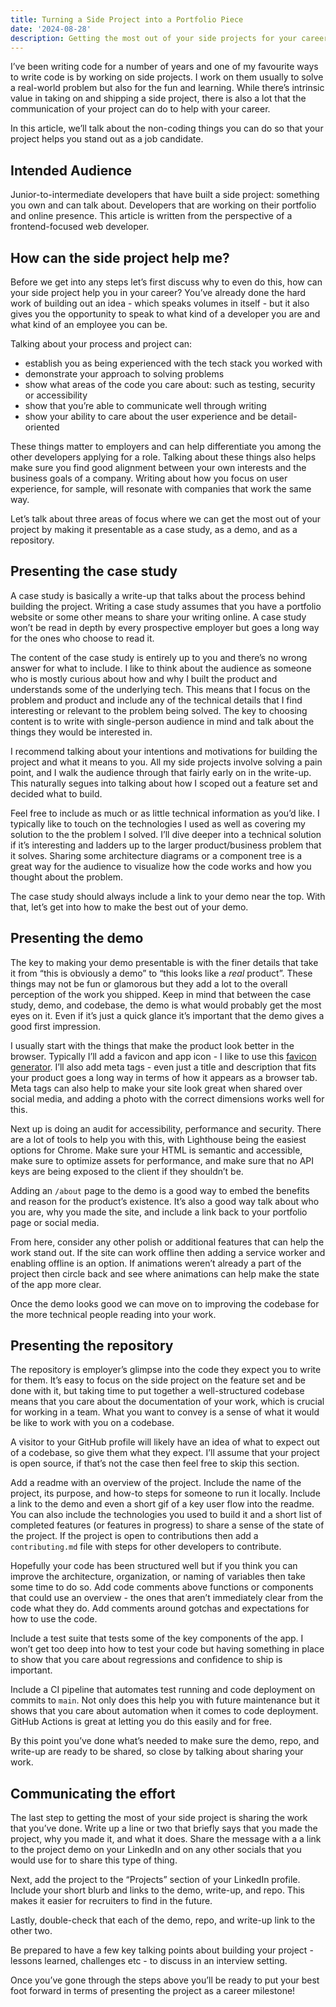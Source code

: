 ```yaml
---
title: Turning a Side Project into a Portfolio Piece
date: '2024-08-28'
description: Getting the most out of your side projects for your career
---
```


I’ve been writing code for a number of years and one of my favourite ways to write code is by working on side projects. I work on them usually to solve a real-world problem but also for the fun and learning. While there’s intrinsic value in taking on and shipping a side project, there is also a lot that the communication of your project can do to help with your career.

In this article, we’ll talk about the non-coding things you can do so that your project helps you stand out as a job candidate.

## Intended Audience

Junior-to-intermediate developers that have built a side project: something you own and can talk about. Developers that are working on their portfolio and online presence. This article is written from the perspective of a frontend-focused web developer.

## How can the side project help me?

Before we get into any steps let’s first discuss why to even do this, how can your side project help you in your career? You’ve already done the hard work of building out an idea - which speaks volumes in itself - but it also gives you the opportunity to speak to what kind of a developer you are and what kind of an employee you can be.

Talking about your process and project can:

- establish you as being experienced with the tech stack you worked with
- demonstrate your approach to solving problems
- show what areas of the code you care about: such as testing, security or accessibility
- show that you’re able to communicate well through writing
- show your ability to care about the user experience and be detail-oriented

These things matter to employers and can help differentiate you among the other developers applying for a role. Talking about these things also helps make sure you find good alignment between your own interests and the business goals of a company. Writing about how you focus on user experience, for sample, will resonate with companies that work the same way.

Let’s talk about three areas of focus where we can get the most out of your project by making it presentable as a case study, as a demo, and as a repository.

## Presenting the case study

A case study is basically a write-up that talks about the process behind building the project. Writing a case study assumes that you have a portfolio website or some other means to share your writing online. A case study won’t be read in depth by every prospective employer but goes a long way for the ones who choose to read it.

The content of the case study is entirely up to you and there’s no wrong answer for what to include. I like to think about the audience as someone who is mostly curious about how and why I built the product and understands some of the underlying tech. This means that I focus on the problem and product and include any of the technical details that I find interesting or relevant to the problem being solved. The key to choosing content is to write with single-person audience in mind and talk about the things they would be interested in.

I recommend talking about your intentions and motivations for building the project and what it means to you. All my side projects involve solving a pain point, and I walk the audience through that fairly early on in the write-up. This naturally segues into talking about how I scoped out a feature set and decided what to build.

Feel free to include as much or as little technical information as you’d like. I typically like to touch on the technologies I used as well as covering my solution to the the problem I solved. I’ll dive deeper into a technical solution if it’s interesting and ladders up to the larger product/business problem that it solves. Sharing some architecture diagrams or a component tree is a great way for the audience to visualize how the code works and how you thought about the problem.

The case study should always include a link to your demo near the top. With that, let’s get into how to make the best out of your demo.

## Presenting the demo

The key to making your demo presentable is with the finer details that take it from “this is obviously a demo” to “this looks like a _real_ product”. These things may not be fun or glamorous but they add a lot to the overall perception of the work you shipped. Keep in mind that between the case study, demo, and codebase, the demo is what would probably get the most eyes on it. Even if it’s just a quick glance it’s important that the demo gives a good first impression.

I usually start with the things that make the product look better in the browser. Typically I’ll add a favicon and app icon - I like to use this [favicon generator](https://realfavicongenerator.net). I’ll also add meta tags - even just a title and description that fits your product goes a long way in terms of how it appears as a browser tab. Meta tags can also help to make your site look great when shared over social media, and adding a photo with the correct dimensions works well for this.

Next up is doing an audit for accessibility, performance and security. There are a lot of tools to help you with this, with Lighthouse being the easiest options for Chrome. Make sure your HTML is semantic and accessible, make sure to optimize assets for performance, and make sure that no API keys are being exposed to the client if they shouldn’t be.

Adding an `/about` page to the demo is a good way to embed the benefits and reason for the product’s existence. It’s also a good way talk about who you are, why you made the site, and include a link back to your portfolio page or social media.

From here, consider any other polish or additional features that can help the work stand out. If the site can work offline then adding a service worker and enabling offline is an option. If animations weren’t already a part of the project then circle back and see where animations can help make the state of the app more clear.

Once the demo looks good we can move on to improving the codebase for the more technical people reading into your work.

## Presenting the repository

The repository is employer’s glimpse into the code they expect you to write for them. It’s easy to focus on the side project on the feature set and be done with it, but taking time to put together a well-structured codebase means that you care about the documentation of your work, which is crucial for working in a team. What you want to convey is a sense of what it would be like to work with you on a codebase.

A visitor to your GitHub profile will likely have an idea of what to expect out of a codebase, so give them what they expect. I’ll assume that your project is open source, if that’s not the case then feel free to skip this section.

Add a readme with an overview of the project. Include the name of the project, its purpose, and how-to steps for someone to run it locally. Include a link to the demo and even a short gif of a key user flow into the readme. You can also include the technologies you used to build it and a short list of completed features (or features in progress) to share a sense of the state of the project. If the project is open to contributions then add a `contributing.md` file with steps for other developers to contribute.

Hopefully your code has been structured well but if you think you can improve the architecture, organization, or naming of variables then take some time to do so. Add code comments above functions or components that could use an overview - the ones that aren’t immediately clear from the code what they do. Add comments around gotchas and expectations for how to use the code.

Include a test suite that tests some of the key components of the app. I won’t get too deep into how to test your code but having something in place to show that you care about regressions and confidence to ship is important.

Include a CI pipeline that automates test running and code deployment on commits to `main`. Not only does this help you with future maintenance but it shows that you care about automation when it comes to code deployment. GitHub Actions is great at letting you do this easily and for free.

By this point you’ve done what’s needed to make sure the demo, repo, and write-up are ready to be shared, so close by talking about sharing your work.

## Communicating the effort

The last step to getting the most of your side project is sharing the work that you’ve done. Write up a line or two that briefly says that you made the project, why you made it, and what it does. Share the message with a a link to the project demo on your LinkedIn and on any other socials that you would use for to share this type of thing.

Next, add the project to the “Projects” section of your LinkedIn profile. Include your short blurb and links to the demo, write-up, and repo. This makes it easier for recruiters to find in the future.

Lastly, double-check that each of the demo, repo, and write-up link to the other two.

Be prepared to have a few key talking points about building your project - lessons learned, challenges etc - to discuss in an interview setting.

Once you’ve gone through the steps above you’ll be ready to put your best foot forward in terms of presenting the project as a career milestone!
